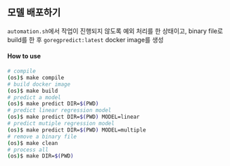 ## 모델 배포하기
`automation.sh`에서 작업이 진행되지 않도록 예외 처리를 한 상태이고, binary file로 build를 한 후 `goregpredict:latest` docker image를 생성

#### How to use
```bash
# compile
(os)$ make compile
# build docker image
(os)$ make build
# predict a model
(os)$ make predict DIR=$(PWD)
# predict linear regression model
(os)$ make predict DIR=$(PWD) MODEL=linear
# predict mutiple regression model
(os)$ make predict DIR=$(PWD) MODEL=multiple
# remove a binary file
(os)$ make clean
# process all
(os)$ make DIR=$(PWD)
```
